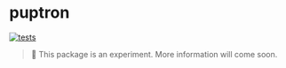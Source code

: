 # puptron

[![tests][test.svg]][test.link]

[test.svg]: https://github.com/catdad/puptron/workflows/test/badge.svg
[test.link]: https://github.com/catdad/puptron/actions?query=workflow%3Atest

> 🐶 This package is an experiment. More information will come soon.
